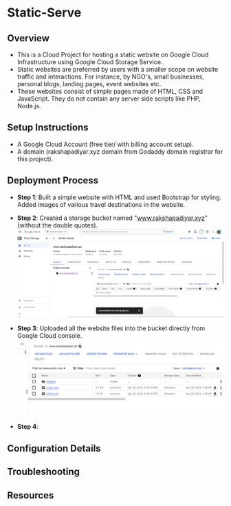 # Static-Serve
## Overview
* This is a Cloud Project for hosting a static website on Google Cloud Infrastructure using Google Cloud Storage Service.   
* Static websites are preferred by users with a smaller scope on website traffic and interactions. For instance, by NGO's, small businesses, personal blogs, landing pages, event websites etc.   
* These websites consist of simple pages made of HTML, CSS and JavaScript. They do not contain any server side scripts like PHP, Node.js.

## Setup Instructions
* A Google Cloud Account (free tier/ with billing account setup).
* A domain (rakshapadiyar.xyz domain from Godaddy domain registrar for this project).

## Deployment Process
* **Step 1**: Built a simple website with HTML and used Bootstrap for styling. Added images of various travel destinations in the website. 

* **Step 2**: Created a storage bucket named "www.rakshapadiyar.xyz" (without the double quotes).   
![created the bucket](readme_images/1.png)   


* **Step 3**: Uploaded all the website files into the bucket directly from Google Cloud console.   
![uploaded files into bucket](readme_images/2.png)   


* **Step 4**: 
## Configuration Details
## Troubleshooting
## Resources